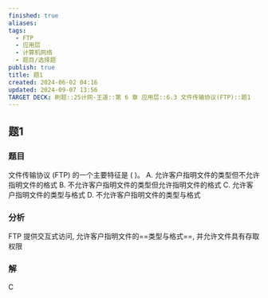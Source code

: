 ```yaml
---
finished: true
aliases: 
tags:
  - FTP
  - 应用层
  - 计算机网络
  - 题目/选择题
publish: true
title: 题1
created: 2024-06-02 04:16
updated: 2024-09-07 13:56
TARGET DECK: 刷题::25计网-王道::第 6 章 应用层::6.3 文件传输协议(FTP)::题1
---
```


## 题1
### 题目
文件传输协议 (FTP) 的一个主要特征是 ( )。
A. 允许客户指明文件的类型但不允许指明文件的格式
B. 不允许客户指明文件的类型但允许指明文件的格式
C. 允许客户指明文件的类型与格式
D. 不允许客户指明文件的类型与格式
### 分析
FTP 提供交互式访问, 允许客户指明文件的==类型与格式==, 并允许文件具有存取权限
### 解
C


